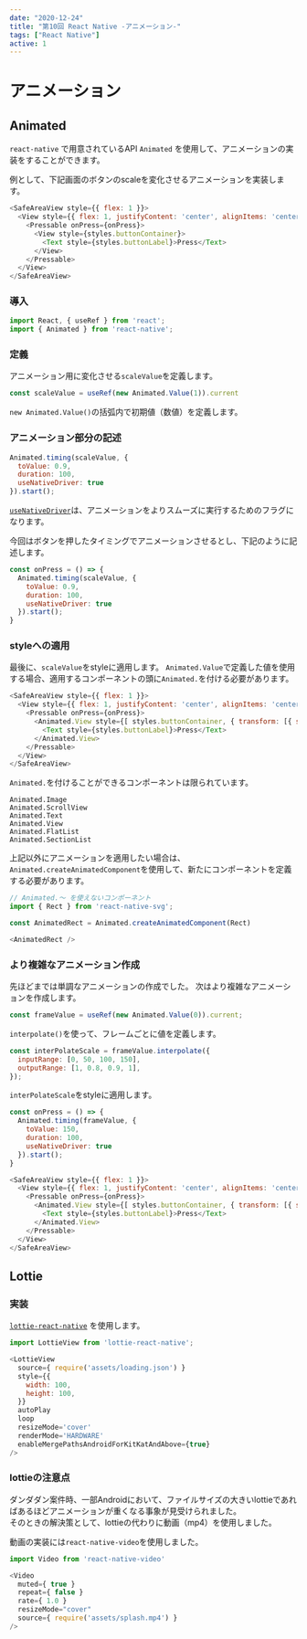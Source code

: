 ```yaml
---
date: "2020-12-24"
title: "第10回 React Native -アニメーション-"
tags: ["React Native"]
active: 1
---
```


# アニメーション

## Animated

`react-native` で用意されているAPI `Animated` を使用して、アニメーションの実装をすることができます。

例として、下記画面のボタンのscaleを変化させるアニメーションを実装します。

```js
<SafeAreaView style={{ flex: 1 }}>
  <View style={{ flex: 1, justifyContent: 'center', alignItems: 'center' }}>
    <Pressable onPress={onPress}>
      <View style={styles.buttonContainer}>
        <Text style={styles.buttonLabel}>Press</Text>
      </View>
    </Pressable>
  </View>
</SafeAreaView>
```

### 導入

```js
import React, { useRef } from 'react';
import { Animated } from 'react-native';
```

### 定義

アニメーション用に変化させる`scaleValue`を定義します。
```js
const scaleValue = useRef(new Animated.Value(1)).current
```

`new Animated.Value()`の括弧内で初期値（数値）を定義します。

### アニメーション部分の記述

```js
Animated.timing(scaleValue, {
  toValue: 0.9,
  duration: 100,
  useNativeDriver: true
}).start();

```

[`useNativeDriver`](https://reactnative.dev/blog/2017/02/14/using-native-driver-for-animated)は、アニメーションをよりスムーズに実行するためのフラグになります。

今回はボタンを押したタイミングでアニメーションさせるとし、下記のように記述します。

```js
const onPress = () => {
  Animated.timing(scaleValue, {
    toValue: 0.9,
    duration: 100,
    useNativeDriver: true
  }).start();
}
```

### styleへの適用

最後に、`scaleValue`をstyleに適用します。
`Animated.Value`で定義した値を使用する場合、適用するコンポーネントの頭に`Animated.`を付ける必要があります。
```js
<SafeAreaView style={{ flex: 1 }}>
  <View style={{ flex: 1, justifyContent: 'center', alignItems: 'center' }}>
    <Pressable onPress={onPress}>
      <Animated.View style={[ styles.buttonContainer, { transform: [{ scale: scaleValue }]} ]}>
        <Text style={styles.buttonLabel}>Press</Text>
      </Animated.View>
    </Pressable>
  </View>
</SafeAreaView>
```

`Animated.`を付けることができるコンポーネントは限られています。
```
Animated.Image
Animated.ScrollView
Animated.Text
Animated.View
Animated.FlatList
Animated.SectionList
```

上記以外にアニメーションを適用したい場合は、`Animated.createAnimatedComponent`を使用して、新たにコンポーネントを定義する必要があります。

```js
// Animated.〜 を使えないコンポーネント
import { Rect } from 'react-native-svg';

const AnimatedRect = Animated.createAnimatedComponent(Rect)
```

```js
<AnimatedRect />
```

### より複雑なアニメーション作成
先ほどまでは単調なアニメーションの作成でした。
次はより複雑なアニメーションを作成します。

```js
const frameValue = useRef(new Animated.Value(0)).current;
```

`interpolate()`を使って、フレームごとに値を定義します。

```js
const interPolateScale = frameValue.interpolate({
  inputRange: [0, 50, 100, 150],
  outputRange: [1, 0.8, 0.9, 1],
});
```

`interPolateScale`をstyleに適用します。
```js
const onPress = () => {
  Animated.timing(frameValue, {
    toValue: 150,
    duration: 100,
    useNativeDriver: true
  }).start();
}
```

```js
<SafeAreaView style={{ flex: 1 }}>
  <View style={{ flex: 1, justifyContent: 'center', alignItems: 'center' }}>
    <Pressable onPress={onPress}>
      <Animated.View style={[ styles.buttonContainer, { transform: [{ scale: interPolateScale }]} ]}>
        <Text style={styles.buttonLabel}>Press</Text>
      </Animated.View>
    </Pressable>
  </View>
</SafeAreaView>
```

## Lottie

### 実装

[`lottie-react-native`](https://github.com/lottie-react-native/lottie-react-native) を使用します。

```js
import LottieView from 'lottie-react-native';
```

```js
<LottieView
  source={ require('assets/loading.json') }
  style={{
    width: 100,
    height: 100,
  }}
  autoPlay
  loop
  resizeMode='cover'
  renderMode='HARDWARE'
  enableMergePathsAndroidForKitKatAndAbove={true}
/>
```

### lottieの注意点

ダンダダン案件時、一部Androidにおいて、ファイルサイズの大きいlottieであればあるほどアニメーションが重くなる事象が見受けられました。  
そのときの解決策として、lottieの代わりに動画（mp4）を使用しました。

動画の実装には`react-native-video`を使用しました。

```js
import Video from 'react-native-video'
```

```js
<Video
  muted={ true }
  repeat={ false }
  rate={ 1.0 }
  resizeMode="cover"
  source={ require('assets/splash.mp4') }
/>
```

